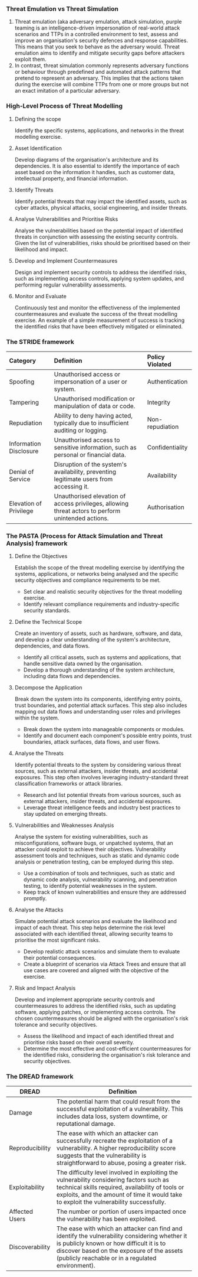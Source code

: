 ### Threat Emulation vs Threat Simulation

1. Threat emulation (aka adversary emulation, attack simulation, purple teaming is an intelligence-driven impersonation of real-world attack scenarios and TTPs in a controlled environment to test, assess and improve an organisation's security defences and response capabilities. This means that you seek to behave as the adversary would. Threat emulation aims to identify and mitigate security gaps before attackers exploit them.
2. In contrast, threat simulation commonly represents adversary functions or behaviour through predefined and automated attack patterns that pretend to represent an adversary. This implies that the actions taken during the exercise will combine TTPs from one or more groups but not an exact imitation of a particular adversary.

### High-Level Process of Threat Modelling

1. Defining the scope
  
   Identify the specific systems, applications, and networks in the threat modelling exercise.

2. Asset Identification

   Develop diagrams of the organisation's architecture and its dependencies. It is also essential to identify the importance of each asset based on the information it handles,  such as customer data, intellectual property, and financial information.

3. Identify Threats

   Identify potential threats that may impact the identified assets, such as cyber attacks, physical attacks, social engineering, and insider threats.

4. Analyse Vulnerabilities and Prioritise Risks

   Analyse the vulnerabilities based on the potential impact of identified threats in conjunction with assessing the existing security controls. Given the list of vulnerabilities, risks should be prioritised based on their likelihood and impact.

5. Develop and Implement Countermeasures

   Design and implement security controls to address the identified risks, such as implementing access controls, applying system updates, and performing regular vulnerability assessments.

6. Monitor and Evaluate

   Continuously test and monitor the effectiveness of the implemented countermeasures and evaluate the success of the threat modelling exercise. An example of a simple measurement of success is tracking the identified risks that have been effectively mitigated or eliminated.

### The STRIDE framework

| Category | Definition | Policy Violated |
|:---------|:-----------|:----------------|
| Spoofing | Unauthorised access or impersonation of a user or system. | Authentication |
| Tampering | Unauthorised modification or manipulation of data or code. | Integrity |
| Repudiation | Ability to deny having acted, typically due to insufficient auditing or logging. | Non-repudiation |
| Information Disclosure | Unauthorised access to sensitive information, such as personal or financial data. | Confidentiality |
| Denial of Service | Disruption of the system's availability, preventing legitimate users from accessing it. | Availability |
| Elevation of Privilege | Unauthorised elevation of access privileges, allowing threat actors to perform unintended actions. | Authorisation |


### The PASTA (Process for Attack Simulation and Threat Analysis) framework

1. Define the Objectives

    Establish the scope of the threat modelling exercise by identifying the systems, applications, or networks being analysed and the specific security objectives and compliance requirements to be met.

   - Set clear and realistic security objectives for the threat modelling exercise.
   - Identify relevant compliance requirements and industry-specific security standards.

3. Define the Technical Scope

    Create an inventory of assets, such as hardware, software, and data, and develop a clear understanding of the system's architecture, dependencies, and data flows.

    - Identify all critical assets, such as systems and applications, that handle sensitive data owned by the organisation.
    - Develop a thorough understanding of the system architecture, including data flows and dependencies.

4. Decompose the Application

    Break down the system into its components, identifying entry points, trust boundaries, and potential attack surfaces. This step also includes mapping out data flows and understanding user roles and privileges within the system.

   - Break down the system into manageable components or modules.
   - Identify and document each component's possible entry points, trust boundaries, attack surfaces, data flows, and user flows.

5. Analyse the Threats 

    Identify potential threats to the system by considering various threat sources, such as external attackers, insider threats, and accidental exposures. This step often involves leveraging industry-standard threat classification frameworks or attack libraries.

    - Research and list potential threats from various sources, such as external attackers, insider threats, and accidental exposures.
    - Leverage threat intelligence feeds and industry best practices to stay updated on emerging threats.

6. Vulnerabilities and Weaknesses Analysis

    Analyse the system for existing vulnerabilities, such as misconfigurations, software bugs, or unpatched systems, that an attacker could exploit to achieve their objectives. Vulnerability assessment tools and techniques, such as static and dynamic code analysis or penetration testing, can be employed during this step.

   - Use a combination of tools and techniques, such as static and dynamic code analysis, vulnerability scanning, and penetration testing, to identify potential weaknesses in the system.
    - Keep track of known vulnerabilities and ensure they are addressed promptly.

7. Analyse the Attacks

    Simulate potential attack scenarios and evaluate the likelihood and impact of each threat. This step helps determine the risk level associated with each identified threat, allowing security teams to prioritise the most significant risks.

   - Develop realistic attack scenarios and simulate them to evaluate their potential consequences.
   - Create a blueprint of scenarios via Attack Trees and ensure that all use cases are covered and aligned with the objective of the exercise.

8. Risk and Impact Analysis

    Develop and implement appropriate security controls and countermeasures to address the identified risks, such as updating software, applying patches, or implementing access controls. The chosen countermeasures should be aligned with the organisation's risk tolerance and security objectives.

   - Assess the likelihood and impact of each identified threat and prioritise risks based on their overall severity.
   - Determine the most effective and cost-efficient countermeasures for the identified risks, considering the organisation's risk tolerance and security objectives.

### The DREAD framework
  
| DREAD | Definition |
|-------|------------|
| Damage | The potential harm that could result from the successful exploitation of a vulnerability. This includes data loss, system downtime, or reputational damage. |
| Reproducibility | The ease with which an attacker can successfully recreate the exploitation of a vulnerability. A higher reproducibility score suggests that the vulnerability is straightforward to abuse, posing a greater risk. |
| Exploitability | The difficulty level involved in exploiting the vulnerability considering factors such as technical skills required, availability of tools or exploits, and the amount of time it would take to exploit the vulnerability successfully. |
| Affected Users | The number or portion of users impacted once the vulnerability has been exploited. |
| Discoverability | The ease with which an attacker can find and identify the vulnerability considering whether it is publicly known or how difficult it is to discover based on the exposure of the assets (publicly reachable or in a regulated environment). |
